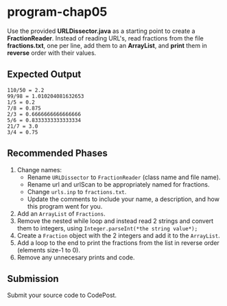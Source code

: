 # program-chap05

Use the provided **URLDissector.java** as a starting point to create a **FractionReader**. Instead of reading URL's, read fractions from the file  **fractions.txt**, one per line, add them to an **ArrayList**, and **print** them in **reverse** order with their values.

## Expected Output
```
110/50 = 2.2
99/98 = 1.010204081632653
1/5 = 0.2
7/8 = 0.875
2/3 = 0.6666666666666666
5/6 = 0.8333333333333334
21/7 = 3.0
3/4 = 0.75
```
## Recommended Phases
1. Change names:
   * Rename ```URLDissector``` to ```FractionReader``` (class name and file name).
   * Rename url and urlScan to be appropriately named for fractions.
   * Change ```urls.inp``` to ```fractions.txt```.
   * Update the comments to include your name, a description, and how this program went for you.
2. Add an ```ArrayList``` of ```Fractions```.
3. Remove the nested while loop and instead read 2 strings and convert them to integers, using ```Integer.parseInt(*the string value*);```
4. Create a ```Fraction``` object with the 2 integers and add it to the ```ArrayList```.
5. Add a loop to the end to print the fractions from the list in reverse order (elements size-1 to 0).
6. Remove any unnecesary prints and code.

## Submission
Submit your source code to CodePost.

